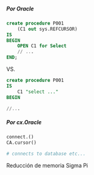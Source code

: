 ##### Por Oracle
```sql
create procedure P001
	(C1 out sys.REFCURSOR)
IS
BEGIN
	OPEN C1 for Select
	// ...
END;
```

VS.
```sql
create procedure P001
IS
	C1 "select ..."
BEGIN

//...
```

##### Por cx.Oracle
```python
connect.()
CA.cursor()

# connects to database etc...
```

Reducción de memoria
Sigma Pi
